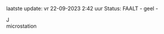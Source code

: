 laatste update: 
vr 22-09-2023  2:42   uur 
Status: FAALT - geel - 
<div class="service R">J</div><div class="service Y">microstation</div>